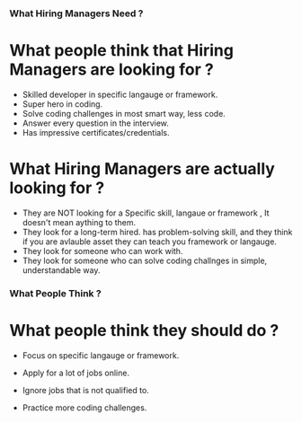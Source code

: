 ### What Hiring Managers Need ? ###

# What people think that Hiring Managers are looking for ?
- Skilled developer in specific langauge or framework.
- Super hero in coding.
- Solve coding challenges in most smart way, less code.
- Answer every question in the interview.
- Has impressive certificates/credentials.

# What Hiring Managers are actually looking for ?
- They are NOT looking for a Specific skill, langaue or framework , It doesn't mean aything to them.   
- They look for a long-term hired. has problem-solving skill, and they think 
  if you are avlauble asset they can teach you framework or langauge.
- They look for someone who can work with. 
- They look for someone who can solve coding challnges in simple, understandable way. 


### What People Think ? ###

# What people think they should do ?

- Focus on specific langauge or framework.

- Apply for a lot of jobs online.

- Ignore jobs that is not qualified to.

- Practice more coding challenges.

